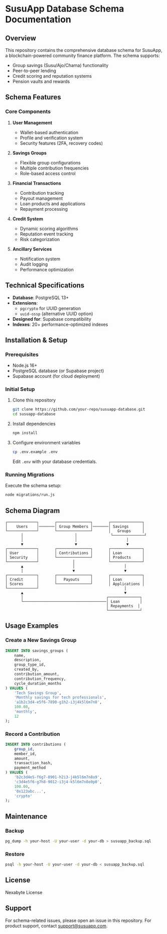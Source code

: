 # SusuApp Database Schema Documentation

## Overview

This repository contains the comprehensive database schema for SusuApp, a blockchain-powered community finance platform. The schema supports:
- Group savings (Susu/Ajo/Chama) functionality
- Peer-to-peer lending
- Credit scoring and reputation systems
- Pension vaults and rewards

## Schema Features

### Core Components

1. **User Management**
   - Wallet-based authentication
   - Profile and verification system
   - Security features (2FA, recovery codes)

2. **Savings Groups**
   - Flexible group configurations
   - Multiple contribution frequencies
   - Role-based access control

3. **Financial Transactions**
   - Contribution tracking
   - Payout management
   - Loan products and applications
   - Repayment processing

4. **Credit System**
   - Dynamic scoring algorithms
   - Reputation event tracking
   - Risk categorization

5. **Ancillary Services**
   - Notification system
   - Audit logging
   - Performance optimization

## Technical Specifications

- **Database**: PostgreSQL 13+
- **Extensions**:
  - `pgcrypto` for UUID generation
  - `uuid-ossp` (alternative UUID option)
- **Designed for**: Supabase compatibility
- **Indexes**: 20+ performance-optimized indexes

## Installation & Setup

### Prerequisites

- Node.js 16+
- PostgreSQL database (or Supabase project)
- Supabase account (for cloud deployment)

### Initial Setup

1. Clone this repository
   ```bash
   git clone https://github.com/your-repo/susuapp-database.git
   cd susuapp-database
   ```

2. Install dependencies
   ```bash
   npm install
   ```

3. Configure environment variables
   ```bash
   cp .env.example .env
   ```
   Edit `.env` with your database credentials.

### Running Migrations

Execute the schema setup:
```bash
node migrations/run.js
```

## Schema Diagram

```
┌─────────────┐       ┌───────────────┐       ┌──────────────┐
│    Users    │───────│ Group Members │───────│ Savings      │
└─────────────┘       └───────────────┘       │   Groups     │
       │                       │               └──────────────┘
       │                       │                      │
       ▼                       ▼                      ▼
┌─────────────┐       ┌───────────────┐       ┌──────────────┐
│ User        │       │ Contributions │       │ Loan         │
│ Security    │       └───────────────┘       │ Products     │
└─────────────┘               │               └──────────────┘
       ▲                      │                      │
       │                      ▼                      ▼
┌─────────────┐       ┌───────────────┐       ┌──────────────┐
│ Credit      │       │   Payouts     │       │ Loan         │
│ Scores      │       └───────────────┘       │ Applications │
└─────────────┘                                      │
       ▲                                             ▼
       │                                     ┌──────────────┐
       └─────────────────────────────────────│ Loan         │
                                             │ Repayments  │
                                             └──────────────┘
```

## Usage Examples

### Create a New Savings Group
```sql
INSERT INTO savings_groups (
    name, 
    description,
    group_type_id,
    created_by,
    contribution_amount,
    contribution_frequency,
    cycle_duration_months
) VALUES (
    'Tech Savings Group',
    'Monthly savings for tech professionals',
    'a1b2c3d4-e5f6-7890-g1h2-i3j4k5l6m7n8',
    100.00,
    'monthly',
    12
);
```

### Record a Contribution
```sql
INSERT INTO contributions (
    group_id,
    member_id,
    amount,
    transaction_hash,
    payment_method
) VALUES (
    'b2c3d4e5-f6g7-8901-h2i3-j4k5l6m7n8o9',
    'c3d4e5f6-g7h8-9012-i3j4-k5l6m7n8o9p0',
    100.00,
    '0x123abc...',
    'crypto'
);
```

## Maintenance

### Backup
```bash
pg_dump -h your-host -U your-user -d your-db > susuapp_backup.sql
```

### Restore
```bash
psql -h your-host -U your-user -d your-db < susuapp_backup.sql
```

## License

Nexabyte License

## Support

For schema-related issues, please open an issue in this repository. For product support, contact support@susuapp.com.